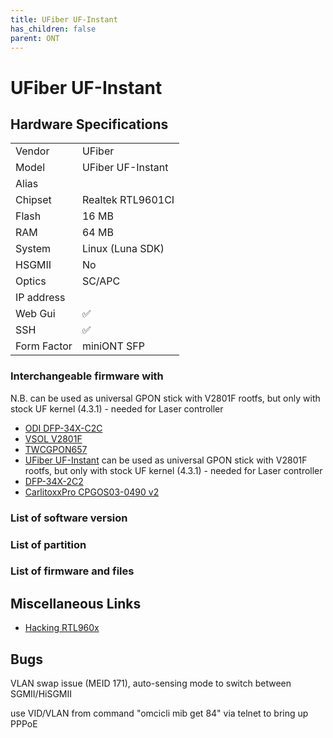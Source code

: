 ```yaml
---
title: UFiber UF-Instant
has_children: false
parent: ONT
---
```


# UFiber UF-Instant

## Hardware Specifications

|          |               |
|----------|---------------|
| Vendor   | UFiber        |
| Model    |  UFiber UF-Instant      |
| Alias | |
| Chipset  | Realtek RTL9601CI |
| Flash | 16 MB |
| RAM | 64 MB |
| System | Linux (Luna SDK) |
| HSGMII | No |
| Optics | SC/APC |
| IP address |   |
| Web Gui | ✅ |
| SSH | ✅ |
| Form Factor | miniONT SFP |

### Interchangeable firmware with

N.B. can be used as universal GPON stick with V2801F rootfs, but only with stock UF kernel (4.3.1) - needed for Laser controller

- [ODI DFP-34X-C2C](ont-ODI-DFP-34X-C2C)
- [VSOL V2801F](ont-vsol-V2801F)
- [TWCGPON657](ont-TWCGPON657)
- [UFiber UF-Instant](ont-UFiber-UF-Instant) can be used as universal GPON stick with V2801F rootfs, but only with stock UF kernel (4.3.1) - needed for Laser controller
- [DFP-34X-2C2](ont-DFP-34X-2C2)
- [CarlitoxxPro CPGOS03-0490 v2](ont-CarlitoxxPro-CPGOS03-0490-v2)

### List of software version
### List of partition
### List of firmware and files
## Miscellaneous Links

- [Hacking RTL960x](https://github.com/Anime4000/RTL960x)

## Bugs

VLAN swap issue (MEID 171), auto-sensing mode to switch between SGMII/HiSGMII

use VID/VLAN from command "omcicli mib get 84" via telnet to bring up PPPoE

